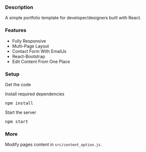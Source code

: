 ### Description

A simple portfolio template for developer/designers built with React. 


### Features

- Fully Responsive
- Multi-Page Layout
- Contact Form With EmailJs
- React-Bootstrap
- Edit Content From One Place

### Setup

Get the code


 
Install required dependencies

<pre>npm install</pre>


Start the server

<pre>npm start</pre>

### More

Modify pages content in  `src/content_option.js`.


